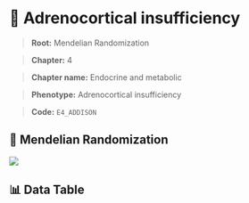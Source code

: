 # 🧪 Adrenocortical insufficiency

> **Root:** Mendelian Randomization

> **Chapter:** 4  

> **Chapter name:** Endocrine and metabolic

> **Phenotype:** Adrenocortical insufficiency  

> **Code:** `E4_ADDISON`

## 🧬 Mendelian Randomization  

<img src="/MR/Figures/Forward/E4_ADDISON.png"/>

## 📊 Data Table

<CsvTableMRF src="/MR_Data/Forward/E4_ADDISON.csv"/>
